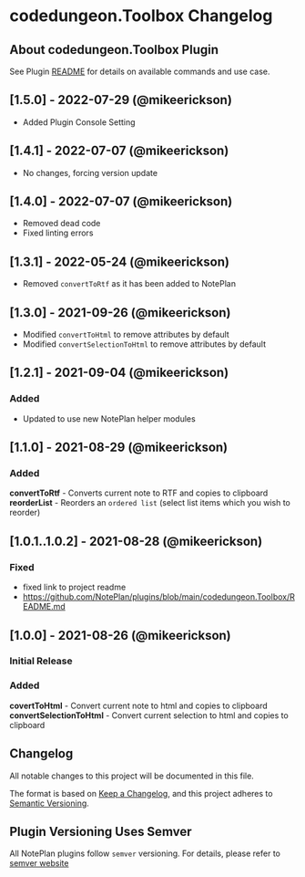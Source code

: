 # codedungeon.Toolbox Changelog

## About codedungeon.Toolbox Plugin

See Plugin [README](https://github.com/NotePlan/plugins/blob/main/codedungeon.Toolbox/README.md) for details on available commands and use case.

## [1.5.0] - 2022-07-29 (@mikeerickson)

- Added Plugin Console Setting

## [1.4.1] - 2022-07-07 (@mikeerickson)

- No changes, forcing version update

## [1.4.0] - 2022-07-07 (@mikeerickson)

- Removed dead code
- Fixed linting errors

## [1.3.1] - 2022-05-24 (@mikeerickson)

- Removed `convertToRtf` as it has been added to NotePlan

## [1.3.0] - 2021-09-26 (@mikeerickson)

- Modified `convertToHtml` to remove attributes by default
- Modified `convertSelectionToHtml` to remove attributes by default

## [1.2.1] - 2021-09-04 (@mikeerickson)

### Added
- Updated to use new NotePlan helper modules

## [1.1.0] - 2021-08-29 (@mikeerickson)

### Added
**convertToRtf** - Converts current note to RTF and copies to clipboard
**reorderList** - Reorders an `ordered list` (select list items which you wish to reorder)

## [1.0.1..1.0.2] - 2021-08-28 (@mikeerickson)

### Fixed
- fixed link to project readme
-	https://github.com/NotePlan/plugins/blob/main/codedungeon.Toolbox/README.md

## [1.0.0] - 2021-08-26 (@mikeerickson)
### **Initial Release**

### Added

**covertToHtml** - Convert current note to html and copies to clipboard
**convertSelectionToHtml** - Convert current selection to html and copies to clipboard

## Changelog

All notable changes to this project will be documented in this file.

The format is based on [Keep a Changelog](https://keepachangelog.com/en/1.0.0/),
and this project adheres to [Semantic Versioning](https://semver.org/spec/v2.0.0.html).

## Plugin Versioning Uses Semver

All NotePlan plugins follow `semver` versioning. For details, please refer to [semver website](https://semver.org/)
